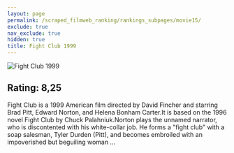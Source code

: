 ```yaml
---
layout: page
permalink: /scraped_filmweb_ranking/rankings_subpages/movie15/
exclude: true
nav_exclude: true
hidden: true
title: Fight Club 1999
---
```


![Fight Club 1999](https://fwcdn.pl/fpo/08/37/837/7522091_1.7.webp)
    
## Rating: 8,25


Fight Club is a 1999 American film directed by David Fincher and starring Brad Pitt, Edward Norton, and Helena Bonham Carter.It is based on the 1996 novel Fight Club by Chuck Palahniuk.Norton plays the unnamed narrator, who is discontented with his white-collar job. He forms a "fight club" with a soap salesman, Tyler Durden (Pitt), and becomes embroiled with an impoverished but beguiling woman ...